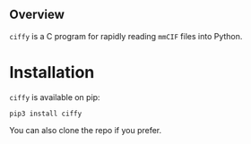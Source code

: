 ## Overview

`ciffy` is a C program for rapidly reading `mmCIF` files into Python.

# Installation

`ciffy` is available on pip:
```
pip3 install ciffy
```
You can also clone the repo if you prefer.
